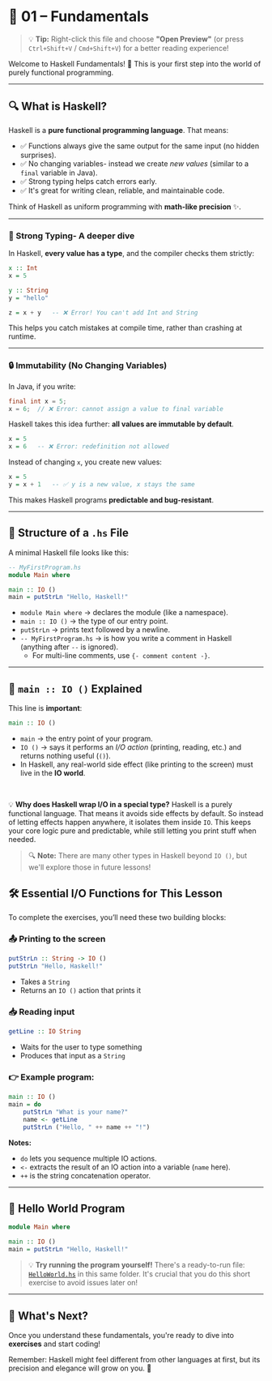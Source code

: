 # 🐏 01 – Fundamentals

> 💡 **Tip:** Right-click this file and choose **"Open Preview"** (or press `Ctrl+Shift+V` / `Cmd+Shift+V`) for a better reading experience!

Welcome to Haskell Fundamentals! 🎉
This is your first step into the world of purely functional programming.

---

## 🔍 What is Haskell?

Haskell is a **pure functional programming language**. That means:

-   ✅ Functions always give the same output for the same input (no hidden surprises).
-   ✅ No changing variables- instead we create _new values_ (similar to a `final` variable in Java).
-   ✅ Strong typing helps catch errors early.
-   ✅ It's great for writing clean, reliable, and maintainable code.

Think of Haskell as uniform programming with **math-like precision** ✨.

---

### 🧩 Strong Typing- A deeper dive

In Haskell, **every value has a type**, and the compiler checks them strictly:

```haskell
x :: Int
x = 5

y :: String
y = "hello"

z = x + y   -- ❌ Error! You can't add Int and String
```

This helps you catch mistakes at compile time, rather than crashing at runtime.

---

### 🔒 Immutability (No Changing Variables)

In Java, if you write:

```java
final int x = 5;
x = 6;  // ❌ Error: cannot assign a value to final variable
```

Haskell takes this idea further: **all values are immutable by default**.

```haskell
x = 5
x = 6   -- ❌ Error: redefinition not allowed
```

Instead of changing `x`, you create new values:

```haskell
x = 5
y = x + 1   -- ✅ y is a new value, x stays the same
```

This makes Haskell programs **predictable and bug-resistant**.

---

## 📂 Structure of a `.hs` File

A minimal Haskell file looks like this:

```haskell
-- MyFirstProgram.hs
module Main where

main :: IO ()
main = putStrLn "Hello, Haskell!"
```

-   `module Main where` → declares the module (like a namespace).
-   `main :: IO ()` → the type of our entry point.
-   `putStrLn` → prints text followed by a newline.
-   `-- MyFirstProgram.hs` → is how you write a comment in Haskell (anything after `--` is ignored).
    -   For multi-line comments, use `{- comment content -}`.

---

## 🧾 `main :: IO ()` Explained

This line is **important**:

```haskell
main :: IO ()
```

-   `main` → the entry point of your program.
-   `IO ()` → says it performs an _I/O action_ (printing, reading, etc.) and returns nothing useful (`()`).
-   In Haskell, any real-world side effect (like printing to the screen) must live in the **IO world**.

<br/>

💡 **Why does Haskell wrap I/O in a special type?**
Haskell is a purely functional language. That means it avoids side effects by default.
So instead of letting effects happen anywhere, it isolates them inside `IO`.
This keeps your core logic pure and predictable, while still letting you print stuff when needed.

> 🔍 **Note:** There are many other types in Haskell beyond `IO ()`, but we'll explore those in future lessons!

## 🛠️ Essential I/O Functions for This Lesson

To complete the exercises, you’ll need these two building blocks:

### 📤 Printing to the screen

```haskell
putStrLn :: String -> IO ()
putStrLn "Hello, Haskell!"
```

-   Takes a `String`
-   Returns an `IO ()` action that prints it

### 📥 Reading input

```haskell
getLine :: IO String
```

-   Waits for the user to type something
-   Produces that input as a `String`

### 👉 Example program:

```haskell
main :: IO ()
main = do
    putStrLn "What is your name?"
    name <- getLine
    putStrLn ("Hello, " ++ name ++ "!")
```

**Notes:**

-   `do` lets you sequence multiple IO actions.
-   `<-` extracts the result of an IO action into a variable (`name` here).
-   `++` is the string concatenation operator.

---

## 👋 Hello World Program

```haskell
module Main where

main :: IO ()
main = putStrLn "Hello, Haskell!"
```

> 💡 **Try running the program yourself!** There's a ready-to-run file: [`HelloWorld.hs`](HelloWorld.hs) in this same folder. It's crucial that you do this short exercise to avoid issues later on!

---

## 🔗 What's Next?

Once you understand these fundamentals, you're ready to dive into **exercises** and start coding!

Remember: Haskell might feel different from other languages at first, but its precision and elegance will grow on you. 🌱
